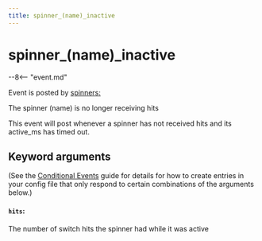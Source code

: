 ```yaml
---
title: spinner_(name)_inactive
---
```


# spinner_(name)\_inactive


--8<-- "event.md"

Event is posted by [spinners:](../config/spinners.md)

The spinner (name) is no longer receiving hits

This event will post whenever a spinner has not received hits and its
active_ms has timed out.

## Keyword arguments

(See the [Conditional Events](overview/conditional.md)
guide for details for how to create entries in your config file that
only respond to certain combinations of the arguments below.)

#### `hits`:

The number of switch hits the spinner had while it was active
